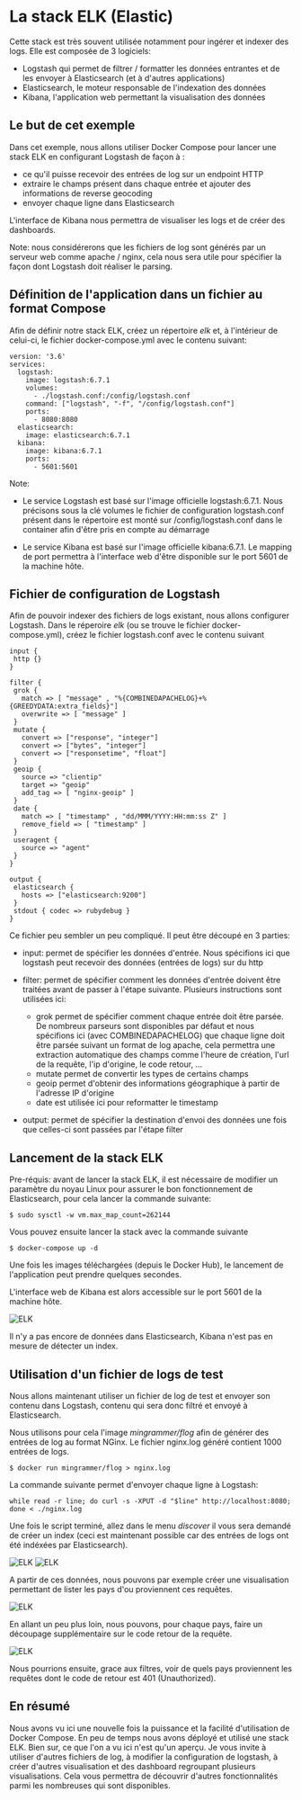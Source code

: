 # La stack ELK (Elastic)

Cette stack est très souvent utilisée notamment pour ingérer et indexer des logs. Elle est composée de 3 logiciels:
* Logstash qui permet de filtrer / formatter les données entrantes et de les envoyer à Elasticsearch (et à d'autres applications)
* Elasticsearch, le moteur responsable de l'indexation des données
* Kibana, l'application web permettant la visualisation des données

## Le but de cet exemple

Dans cet exemple, nous allons utiliser Docker Compose pour lancer une stack ELK en configurant Logstash de façon à :
- ce qu'il puisse recevoir des entrées de log sur un endpoint HTTP
- extraire le champs présent dans chaque entrée et ajouter des informations de reverse geocoding
- envoyer chaque ligne dans Elasticsearch

L'interface de Kibana nous permettra de visualiser les logs et de créer des dashboards.

Note: nous considérerons que les fichiers de log sont générés par un serveur web comme apache / nginx, cela nous sera utile pour spécifier la façon dont Logstash doit réaliser le parsing.


## Définition de l'application dans un fichier au format Compose

Afin de définir notre stack ELK, créez un répertoire *elk* et, à l'intérieur de celui-ci, le fichier docker-compose.yml avec le contenu suivant:

```
version: '3.6'
services:
  logstash:
    image: logstash:6.7.1
    volumes:
      - ./logstash.conf:/config/logstash.conf
    command: ["logstash", "-f", "/config/logstash.conf"]
    ports:
      - 8080:8080
  elasticsearch:
    image: elasticsearch:6.7.1
  kibana:
    image: kibana:6.7.1
    ports:
      - 5601:5601
```

Note:

- Le service Logstash est basé sur l'image officielle logstash:6.7.1.
Nous précisons sous la clé volumes le fichier de configuration logstash.conf présent dans le répertoire est monté sur /config/logstash.conf dans le container afin d'être pris en compte au démarrage

- Le service Kibana est basé sur l'image officielle kibana:6.7.1. Le mapping de port permettra à l'interface web d'être disponible sur le port 5601 de la machine hôte.

## Fichier de configuration de Logstash

Afin de pouvoir indexer des fichiers de logs existant, nous allons configurer Logstash. Dans le réperoire *elk* (ou se trouve le fichier docker-compose.yml), créez le fichier logstash.conf avec le contenu suivant

```
input {
 http {}
}

filter {
 grok {
   match => [ "message" , "%{COMBINEDAPACHELOG}+%{GREEDYDATA:extra_fields}"]
   overwrite => [ "message" ]
 }
 mutate {
   convert => ["response", "integer"]
   convert => ["bytes", "integer"]
   convert => ["responsetime", "float"]
 }
 geoip {
   source => "clientip"
   target => "geoip"
   add_tag => [ "nginx-geoip" ]
 }
 date {
   match => [ "timestamp" , "dd/MMM/YYYY:HH:mm:ss Z" ]
   remove_field => [ "timestamp" ]
 }
 useragent {
   source => "agent"
 }
}

output {
 elasticsearch {
   hosts => ["elasticsearch:9200"]
 }
 stdout { codec => rubydebug }
}
```

Ce fichier peu sembler un peu compliqué. Il peut être découpé en 3 parties:
* input: permet de spécifier les données d'entrée. Nous spécifions ici que logstash peut recevoir des données (entrées de logs)  sur du http

* filter: permet de spécifier comment les données d'entrée doivent être traitées avant de passer à l'étape suivante. Plusieurs instructions sont utilisées ici:
  * grok permet de spécifier comment chaque entrée doit être parsée. De nombreux parseurs sont disponibles par défaut et nous spécifions ici (avec COMBINEDAPACHELOG) que chaque ligne doit être parsée suivant un format de log apache, cela permettra une extraction automatique des champs comme l'heure de création, l'url de la requête, l'ip d'origine, le code retour, ...
  * mutate permet de convertir les types de certains champs
  * geoip permet d'obtenir des informations géographique à partir de l'adresse IP d'origine
  * date est utilisée ici pour reformatter le timestamp

* output: permet de spécifier la destination d'envoi des données une fois que celles-ci sont passées par l'étape filter

## Lancement de la stack ELK

Pre-réquis: avant de lancer la stack ELK, il est nécessaire de modifier un paramètre du noyau Linux pour assurer le bon fonctionnement de Elasticsearch, pour cela lancer la commande suivante:

```
$ sudo sysctl -w vm.max_map_count=262144
```

Vous pouvez ensuite lancer la stack avec la commande suivante

```
$ docker-compose up -d
```

Une fois les images téléchargées (depuis le Docker Hub), le lancement de l'application peut prendre quelques secondes.

L'interface web de Kibana est alors accessible sur le port 5601 de la machine hôte.

![ELK](./images/elk1.png)

Il n'y a pas encore de données dans Elasticsearch, Kibana n'est pas en mesure de détecter un index.

## Utilisation d'un fichier de logs de test

Nous allons maintenant utiliser un fichier de log de test et envoyer son contenu dans Logstash, contenu qui sera donc filtré et envoyé à Elasticsearch.

Nous utilisons pour cela l'image *mingrammer/flog* afin de générer des entrées de log au format NGinx. Le fichier nginx.log généré contient 1000 entrées de logs.

```
$ docker run mingrammer/flog > nginx.log
```

La commande suivante permet d'envoyer chaque ligne à Logstash:

```
while read -r line; do curl -s -XPUT -d "$line" http://localhost:8080; done < ./nginx.log
```

Une fois le script terminé, allez dans le menu *discover* il vous sera demandé de créer un index (ceci est maintenant possible car des entrées de logs ont été indéxées par Elasticsearch).

![ELK](./images/elk2.png)
![ELK](./images/elk3.png)

A partir de ces données, nous pouvons par exemple créer une visualisation permettant de lister les pays d'ou proviennent ces requêtes.

![ELK](./images/elk5.png)

En allant un peu plus loin, nous pouvons, pour chaque pays, faire un découpage supplémentaire sur le code retour de la requête.

![ELK](./images/elk6.png)

Nous pourrions ensuite, grace aux filtres, voir de quels pays proviennent les requêtes dont le code de retour est 401 (Unauthorized).

## En résumé

Nous avons vu ici une nouvelle fois la puissance et la facilité d'utilisation de Docker Compose. En peu de temps nous avons déployé et utilisé une stack ELK. Bien sur, ce que l'on a vu ici n'est qu'un aperçu. Je vous invite à utiliser d'autres fichiers de log, à modifier la configuration de logstash, à créer d'autres visualisation et des dashboard regroupant plusieurs visualisations. Cela vous permettra de découvrir d'autres fonctionnalités parmi les nombreuses qui sont disponibles.
